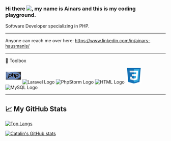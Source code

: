 ### Hi there <img src="https://raw.githubusercontent.com/MartinHeinz/MartinHeinz/master/wave.gif" width="30px">, my name is Ainars and this is my coding playground.

Software Developer specializing in PHP.

---
Anyone can reach me over here: https://www.linkedin.com/in/ainars-hausmanis/

---

🧰 Toolbox

<img src="https://github.com/devicons/devicon/blob/master/icons/php/php-original.svg" alt="PHP Logo" width="50" height="50"/> <img src="https://cdn.worldvectorlogo.com/logos/laravel-2.svg" alt="Laravel Logo" width="50" height="50"/> <img src="https://cdn.worldvectorlogo.com/logos/phpstorm.svg" alt="PhpStorm Logo" width="50" height="50"/> <img src="https://cdn.worldvectorlogo.com/logos/html-1.svg" alt="HTML Logo" width="50" height="50"/> <img src="https://github.com/devicons/devicon/blob/master/icons/css3/css3-original.svg" alt="CSS Logo" width="50" height="50"/> <img src="https://cdn.worldvectorlogo.com/logos/mysql-6.svg" alt="MySQL Logo" width="50" height="50"/>

---

## &#x1f4c8; My GitHub Stats

[![Top Langs](https://github-readme-stats.vercel.app/api/top-langs/?username=faq&hide=java,html,css&theme=dark)](https://github.com/anuraghazra/github-readme-stats)

[![Catalin's GitHub stats](https://github-readme-stats.vercel.app/api?username=faq&theme=radical)](https://github.com/anuraghazra/github-readme-stats)
